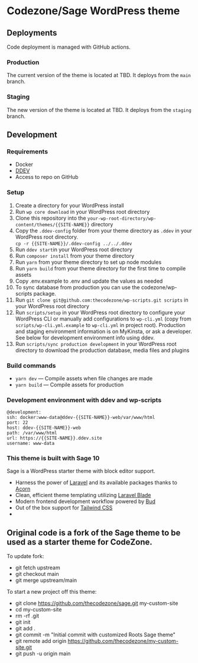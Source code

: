 Codezone/Sage WordPress theme
======================

## Deployments


Code deployment is managed with GitHub actions.

### Production
The current version of the theme is located at TBD. It deploys from the `main` branch.

### Staging
The new version of the theme is located at TBD. It deploys from the `staging` branch.

## Development

### Requirements
- Docker
- [DDEV](https://ddev.com/)
- Access to repo on GitHub

### Setup


1. Create a directory for your WordPress install
2. Run `wp core download` in your WordPress root directory
3. Clone this repository into the `your-wp-root-directory/wp-content/themes/{{SITE-NAME}}` directory
4. Copy the `.ddev-config` folder from your theme directory as `.ddev` in your WordPress root directory. <br /> `cp -r {{SITE-NAME}}/.ddev-config ../../.ddev`
5. Run `ddev start`in your WordPress root directory
6. Run `composer install` from your theme directory
7. Run `yarn` from your theme directory to set up node modules
8. Run `yarn build` from your theme directory for the first time to compile assets
9. Copy .env.example to .env and update the values as needed
10. To sync database from production you can use the codezone/wp-scripts package.
11. Run `git clone git@github.com:thecodezone/wp-scripts.git scripts` in your WordPress root directory
12. Run `scripts/setup` in your WordPress root directory to configure your WordPress CLI or manually add configurations to `wp-cli.yml` (copy from `scripts/wp-cli.yml.example` to `wp-cli.yml` in project root). Production and staging environment information is on MyKinsta, or ask a developer. See below for development environment info using ddev.
13. Run `scripts/sync production development` in your WordPress root directory to download the production database, media files and plugins

### Build commands

* `yarn dev` — Compile assets when file changes are made
* `yarn build` — Compile assets for production

### Development environment with ddev and wp-scripts

```
@development:
ssh: docker:www-data@ddev-{{SITE-NAME}}-web/var/www/html
port: 22
host: ddev-{{SITE-NAME}}-web
path: /var/www/html
url: https://{{SITE-NAME}}.ddev.site
username: www-data
```

### This theme is built with Sage 10

Sage is a WordPress starter theme with block editor support.

- Harness the power of [Laravel](https://laravel.com) and its available packages thanks to [Acorn](https://github.com/roots/acorn)
- Clean, efficient theme templating utilizing [Laravel Blade](https://laravel.com/docs/master/blade)
- Modern frontend development workflow powered by [Bud](https://bud.js.org/)
- Out of the box support for [Tailwind CSS](https://tailwindcss.com/)
- 
## Original code is a fork of the Sage theme to be used as a starter theme for CodeZone.

To update fork:

- git fetch upstream
- git checkout main
- git merge upstream/main

To start a new project off this theme:

 - git clone https://github.com/thecodezone/sage.git my-custom-site
 - cd my-custom-site
 - rm -rf .git
 - git init
 - git add .
 - git commit -m "Initial commit with customized Roots Sage theme"
 - git remote add origin https://github.com/thecodezone/my-custom-site.git
 - git push -u origin main

